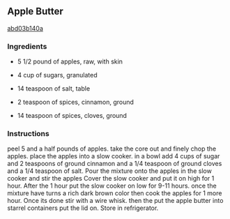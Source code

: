 ## Apple Butter

[abd03b140a](http://www.food.com/recipe/apple-butter-513422)

### Ingredients

 - 5 1/2 pound of apples, raw, with skin

 - 4 cup of sugars, granulated

 - 14 teaspoon of salt, table

 - 2 teaspoon of spices, cinnamon, ground

 - 14 teaspoon of spices, cloves, ground

### Instructions

peel 5 and a half pounds of apples. take the core out and finely chop the apples. place the apples into a slow cooker. in a bowl add 4 cups of sugar and 2 teaspoons of ground cinnamon and a 1/4 teaspoon of ground cloves and a 1/4 teaspoon of salt. Pour the mixture onto the apples in the slow cooker and stir the apples Cover the slow cooker and put it on high for 1 hour. After the 1 hour put the slow cooker on low for 9-11 hours. once the mixture have turns a rich dark brown color then cook the apples for 1 more hour. Once its done stir with a wire whisk. then the put the apple butter into starrel containers put the lid on. Store in refrigerator.
